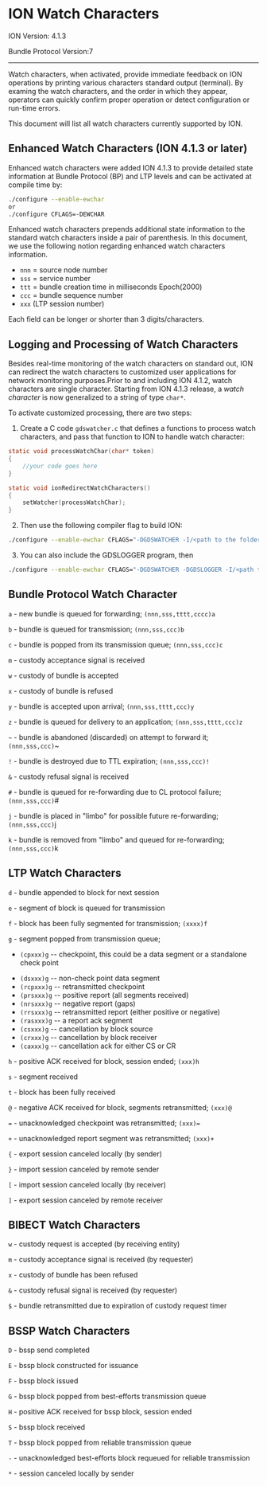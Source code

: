 # ION Watch Characters

ION Version: 4.1.3

Bundle Protocol Version:7

---

Watch characters, when activated, provide immediate feedback on ION operations by printing various characters standard output (terminal). By examing the watch characters, and the order in which they appear, operators can quickly confirm proper operation or detect configuration or run-time errors.

This document will list all watch characters currently supported by ION.

## Enhanced Watch Characters (ION 4.1.3 or later)

Enhanced watch characters were added ION 4.1.3 to provide detailed state information at Bundle Protocol (BP) and LTP levels and can be activated at compile time by:

```bash
./configure --enable-ewchar
or 
./configure CFLAGS=-DEWCHAR
```

Enhanced watch characters prepends additional state information to the standard watch characters inside a pair of parenthesis. In this document, we use the following notion regarding enhanced watch characters information.

* `nnn` = source node number
* `sss` = service number
* `ttt` = bundle creation time in milliseconds Epoch(2000)
* `ccc` = bundle sequence number
* `xxx` (LTP session number)

Each field can be longer or shorter than 3 digits/characters.

## Logging and Processing of Watch Characters

Besides real-time monitoring of the watch characters on standard out, ION can redirect the watch characters to customized user applications for network monitoring purposes.Prior to and including ION 4.1.2, watch characters are single character. Starting from ION 4.1.3 release, a _watch character_ is now generalized to a string of type `char*`.

To activate customized processing, there are two steps:

1. Create a C code `gdswatcher.c` that defines a functions to process watch characters, and pass that function to ION to handle watch character:

```c
static void processWatchChar(char* token)
{
    //your code goes here
} 

static void ionRedirectWatchCharacters()
{ 
    setWatcher(processWatchChar);
}
```

2. Then use the following compiler flag to build ION:

```bash
./configure --enable-ewchar CFLAGS="-DGDSWATCHER -I/<path to the folder holding the gdswatcher.c file>"
```

3. You can also include the GDSLOGGER program, then
```bash
./configure --enable-ewchar CFLAGS="-DGDSWATCHER -DGDSLOGGER -I/<path to the folder holding the gdswatcher.c file>"
```

## Bundle Protocol Watch Character

`a` - new bundle is queued for forwarding; `(nnn,sss,tttt,cccc)a`

`b` - bundle is queued for transmission; `(nnn,sss,ccc)b`

`c` - bundle is popped from its transmission queue; `(nnn,sss,ccc)c`

`m` - custody acceptance signal is received

`w` - custody of bundle is accepted

`x` - custody of bundle is refused

`y` - bundle is accepted upon arrival; `(nnn,sss,tttt,ccc)y`

`z` - bundle is queued for delivery to an application; `(nnn,sss,tttt,ccc)z`

`~` - bundle is abandoned (discarded) on attempt to forward it; `(nnn,sss,ccc)`~

`!` - bundle is destroyed due to TTL expiration; `(nnn,sss,ccc)!`

`&` - custody refusal signal is received

`#` - bundle is queued for re-forwarding due to CL protocol failure; `(nnn,sss,ccc)`#

`j` - bundle is placed in \"limbo\" for possible future re-forwarding; `(nnn,sss,ccc)`j

`k` - bundle is removed from \"limbo\" and queued for re-forwarding; `(nnn,sss,ccc)`k

## LTP Watch Characters

`d` - bundle appended to block for next session

`e` - segment of block is queued for transmission

`f` - block has been fully segmented for transmission; `(xxxx)f`

`g` - segment popped from transmission queue;

* `(cpxxx)g` -- checkpoint, this could be a data segment or a standalone
  check point

- `(dsxxx)g` -- non-check point data segment
- `(rcpxxx)g` -- retransmitted checkpoint
- `(prsxxx)g` -- positive report (all segments received)
- `(nrsxxx)g` -- negative report (gaps)
- `(rrsxxx)g` -- retransmitted report (either positive or negative)
- `(rasxxx)g` -- a report ack segment
- `(csxxx)g` -- cancellation by block source
- `(crxxx)g` -- cancellation by block receiver
- `(caxxx)g` -- cancellation ack for either CS or CR

`h` - positive ACK received for block, session ended; `(xxx)h`

`s` - segment received

`t` - block has been fully received

`@` - negative ACK received for block, segments retransmitted; `(xxx)@`

`=` - unacknowledged checkpoint was retransmitted; `(xxx)=`

`+` - unacknowledged report segment was retransmitted; `(xxx)+`

`{` - export session canceled locally (by sender)

`}` - import session canceled by remote sender

`[` - import session canceled locally (by receiver)

`]` - export session canceled by remote receiver

## BIBECT Watch Characters

`w` - custody request is accepted (by receiving entity)

`m` - custody acceptance signal is received (by requester)

`x` - custody of bundle has been refused

`&` - custody refusal signal is received (by requester)

`$` - bundle retransmitted due to expiration of custody request timer

## BSSP Watch Characters

`D` - bssp send completed

`E` - bssp block constructed for issuance

`F` - bssp block issued

`G` - bssp block popped from best-efforts transmission queue

`H` - positive ACK received for bssp block, session ended

`S` - bssp block received

`T` - bssp block popped from reliable transmission queue

`-` - unacknowledged best-efforts block requeued for reliable transmission

`*` - session canceled locally by sender
